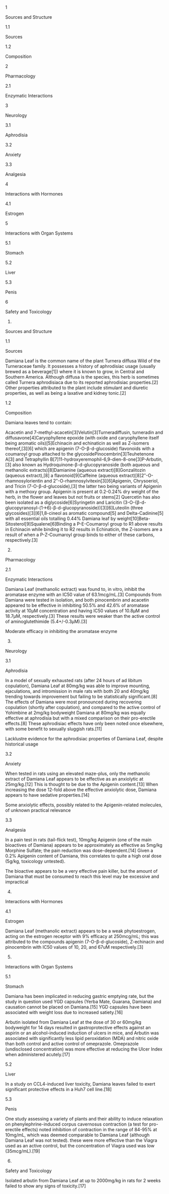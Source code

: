 1

Sources and Structure

1.1

Sources

1.2

Composition

2

Pharmacology

2.1

Enzymatic Interactions

3

Neurology

3.1

Aphrodisia

3.2

Anxiety

3.3

Analgesia

4

Interactions with Hormones

4.1

Estrogen

5

Interactions with Organ Systems

5.1

Stomach

5.2

Liver

5.3

Penis

6

Safety and Toxicology

1.

Sources and Structure

1.1

Sources

Damiana Leaf is the common name of the plant Turnera diffusa Wild of the Turneraceae family. It possesses a history of aphrodisiac usage (usually brewed as a beverage[1]) where it is known to grow, in Central and Southern America. Although diffusa is the species, this herb is sometimes called Turnera aphrodisiaca due to its reported aphrodisiac properties.[2] Other properties attributed to the plant include stimulant and diuretic properties, as well as being a laxative and kidney tonic.[2]

1.2

Composition

Damiana leaves tend to contain:

Acacetin and 7-methyl-acacetin[3]Velutin[3]Turneradiffusin, turneradin and diffusavone[4]Caryophyllene epoxide (with oxide and caryophyllene itself being aromatic oils)[5]Echinacin and echinaticin as well as Z-isomers thereof,[3][6] which are apigenin (7-O-β-d-glucoside) flavonoids with a coumaroyl group attached to the glycosidePinocembrin[3]Teuhetenone A[3] and Tetraphyllin B[7]11-hydroxyeremophil-6,9-dien-8-one[3]P-Arbutin,[3] also known as Hydroquinone-β-d-glucopyranoside (both aqueous and methanolic extracts)[8]Damianine (aqueous extract)[8]Gonzalitozin (aqueous extract),[8] a flavonoid[9]Caffeine (aqueous extract)[8]2″-O-rhamnosylorientin and 2″-O-rhamnosylvitexin[3][6]Apigenin, Chrysoeriol, and Tricin (7-O-β-d-glucoside),[3] the latter two being variants of Apigenin with a methoxy group. Apigenin is present at 0.2-0.24% dry weight of the herb, in the flower and leaves but not fruits or stems[2] Quercetin has also been isolated as a diglycoside[6]Syringetin and Laricitin (3-O-{β-d-glucopyranosyl-(1→6)-β-d-glucopyranoside})[3][6]Luteolin (three glycosides)[3][6]1,8-cineol as aromatic compound[5] and Delta-Cadinine[5] with all essential oils totalling 0.44% Damiana leaf by weight[10]Beta-Sitosterol[9]Squalene[6]Binding a P-E-Coumaroyl group to R1 above results in Echinacin while binding it to R2 results in Echinaticin, the Z-isomers are a result of when a P-Z-Coumaroyl group binds to either of these carbons, respectively.[3]

2.

Pharmacology

2.1

Enzymatic Interactions

Damiana Leaf (methanolic extract) was found to, in vitro, inhibit the aromatase enzyme with an IC50 value of 63.1mcg/mL.[3] Compounds from Damiana were tested in isolation, and both pinocembrin and acacetin appeared to be effective in inhibiting 50.5% and 42.6% of aromatase activity at 10μM concentration and having IC50 values of 10.8μM and 18.7μM, respectively.[3] These results were weaker than the active control of aminoglutethimide (5.4+/-0.3μM).[3]

Moderate efficacy in inhibiting the aromatase enzyme

3.

Neurology

3.1

Aphrodisia

In a model of sexually exhausted rats (after 24 hours of ad libitum copulation), Damiana Leaf at 80mg/kg was able to improve mounting, ejaculations, and intromission in male rats with both 20 and 40mg/kg trending towards improvement but failing to be statistically significant.[8] The effects of Damiana were most pronounced during recovering copulation (shortly after copulation), and compared to the active control of Yohimbine at 2mg/kg bodyweight Damiana at 80mg/kg was equally effective at aphrodisia but with a mixed comparison on their pro-erectile effects.[8] These aphrodisiac effects have only been noted once elsewhere, with some benefit to sexually sluggish rats.[11]

Lacklustre evidence for the aphrodisiac properties of Damiana Leaf, despite historical usage

3.2

Anxiety

When tested in rats using an elevated maze-plus, only the methanolic extract of Damiana Leaf appears to be effective as an anxiolytic at 25mg/kg.[12] This is thought to be due to the Apigenin content.[13] When increasing the dose 12-fold above the effective anxiolytic dose, Damiana appears to have sedative properties.[14]

Some anxiolytic effects, possibly related to the Apigenin-related molecules, of unknown practical relevance

3.3

Analgesia

In a pain test in rats (tail-flick test), 10mg/kg Apigenin (one of the main bioactives of Damiana) appears to be approximately as effective as 5mg/kg Morphine Sulfate; the pain reduction was dose-dependent.[14] Given a 0.2% Apigenin content of Damiana, this correlates to quite a high oral dose (5g/kg, toxicology untested).

The bioactive appears to be a very effective pain killer, but the amount of Damiana that must be consumed to reach this level may be excessive and impractical

4.

Interactions with Hormones

4.1

Estrogen

Damiana Leaf (methanolic extract) appears to be a weak phytoestrogen, acting on the estrogen receptor with 9% efficacy at 250mcg/mL; this was attributed to the compounds apigenin (7-O-β-d-glucoside), Z-echinacin and pinocembrin with IC50 values of 10, 20, and 67uM respectively.[3]

5.

Interactions with Organ Systems

5.1

Stomach

Damiana has been implicated in reducing gastric emptying rate, but the study in question used YGD capsules (Yerba Mate, Guarana, Damiana) and causation cannot be placed on Damiana.[15] YGD capsules have been associated with weight loss due to increased satiety.[16]

Arbutin isolated from Damiana Leaf at the dose of 30 or 60mg/kg bodyweight for 14 days resulted in gastroprotective effects against an aspirin or an alcohol-induced induction of ulcers in mice, and Arbutin was associated with significantly less lipid peroxidation (MDA) and nitric oxide than both control and active control of omeprazole. Omeprazole (undisclosed concentration) was more effective at reducing the Ulcer Index when administered acutely.[17]

5.2

Liver

In a study on CCL4-induced liver toxicity, Damiana leaves failed to exert significant protective effects in a Huh7 cell line.[18]

5.3

Penis

One study assessing a variety of plants and their ability to induce relaxation on phenylephrine-induced corpus cavernosus contraction (a test for pro-erectile effects) noted inhibition of contraction in the range of 84-95% at 10mg/mL, which was deemed comparable to Damiana Leaf (although Damiana Leaf was not tested). these were more effective than the Viagra used as an active control, but the concentration of Viagra used was low (35mcg/mL).[19]

6.

Safety and Toxicology

Isolated arbutin from Damiana Leaf at up to 2000mg/kg in rats for 2 weeks failed to show any signs of toxicity.[17]

